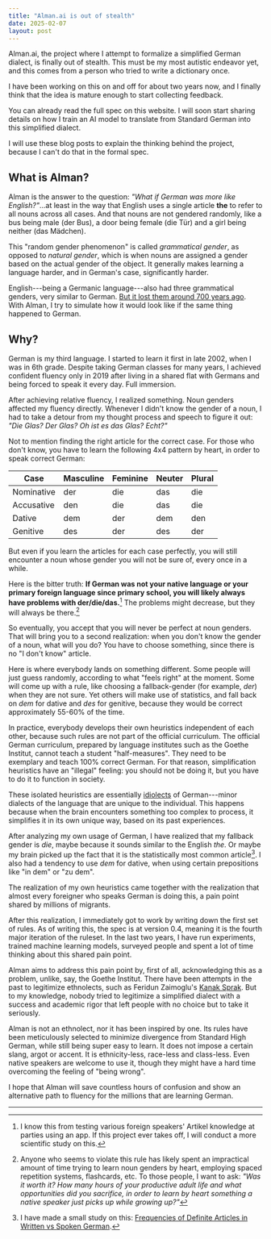 ```yaml
---
title: "Alman.ai is out of stealth"
date: 2025-02-07
layout: post
---
```


Alman.ai, the project where I attempt to formalize a simplified German dialect, is finally out of stealth. This must be my most autistic endeavor yet, and this comes from a person who tried to write a dictionary once.

I have been working on this on and off for about two years now, and I finally think that the idea is mature enough to start collecting feedback.

You can already read the full spec on this website. I will soon start sharing details on how I train an AI model to translate from Standard German into this simplified dialect.

I will use these blog posts to explain the thinking behind the project, because I can't do that in the formal spec.

## What is Alman?

Alman is the answer to the question: _"What if German was more like English?"_...at least in the way that English uses a single article **the** to refer to all nouns across all cases. And that nouns are not gendered randomly, like a bus being male (der Bus), a door being female (die Tür) and a girl being neither (das Mädchen).

This "random gender phenomenon" is called _grammatical gender_, as opposed to _natural gender_, which is when nouns are assigned a gender based on the actual gender of the object. It generally makes learning a language harder, and in German's case, significantly harder.

English---being a Germanic language---also had three grammatical genders, very similar to German. [But it lost them around 700 years ago](https://en.wikipedia.org/wiki/Gender_in_English#Decline_of_grammatical_gender). With Alman, I try to simulate how it would look like if the same thing happened to German.

## Why?

German is my third language. I started to learn it first in late 2002, when I was in 6th grade. Despite taking German classes for many years, I achieved confident fluency only in 2019 after living in a shared flat with Germans and being forced to speak it every day. Full immersion.

After achieving relative fluency, I realized something. Noun genders affected my fluency directly. Whenever I didn't know the gender of a noun, I had to take a detour from my thought process and speech to figure it out: _"Die Glas? Der Glas? Oh ist es das Glas? Echt?"_

Not to mention finding the right article for the correct case. For those who don't know, you have to learn the following 4x4 pattern by heart, in order to speak correct German:

| Case       | Masculine | Feminine | Neuter | Plural |
| ---------- | --------- | -------- | ------ | ------ |
| Nominative | der       | die      | das    | die    |
| Accusative | den       | die      | das    | die    |
| Dative     | dem       | der      | dem    | den    |
| Genitive   | des       | der      | des    | der    |

But even if you learn the articles for each case perfectly, you will still encounter a noun whose gender you will not be sure of, every once in a while.

Here is the bitter truth: **If German was not your native language or your primary foreign language since primary school, you will likely always have problems with der/die/das.**[^1] The problems might decrease, but they will always be there.[^2]

So eventually, you accept that you will never be perfect at noun genders. That will bring you to a second realization: when you don't know the gender of a noun, what will you do? You have to choose something, since there is no "I don't know" article.

Here is where everybody lands on something different. Some people will just guess randomly, according to what "feels right" at the moment. Some will come up with a rule, like choosing a fallback-gender (for example, *der*) when they are not sure. Yet others will make use of statistics, and fall back on *dem* for dative and *des* for genitive, because they would be correct approximately 55-60% of the time.

In practice, everybody develops their own heuristics independent of each other, because such rules are not part of the official curriculum. The official German curriculum, prepared by language institutes such as the Goethe Institut, cannot teach a student "half-measures". They need to be exemplary and teach 100% correct German. For that reason, simplification heuristics have an "illegal" feeling: you should not be doing it, but you have to do it to function in society.

These isolated heuristics are essentially [idiolects](https://en.wikipedia.org/wiki/Idiolect) of German---minor dialects of the language that are unique to the individual. This happens because when the brain encounters something too complex to process, it simplifies it in its own unique way, based on its past experiences.

After analyzing my own usage of German, I have realized that my fallback gender is *die*, maybe because it sounds similar to the English *the*. Or maybe my brain picked up the fact that it is the statistically most common article[^3]. I also had a tendency to use *dem* for dative, when using certain prepositions like "in dem" or "zu dem".

The realization of my own heuristics came together with the realization that almost every foreigner who speaks German is doing this, a pain point shared by millions of migrants.

After this realization, I immediately got to work by writing down the first set of rules. As of writing this, the spec is at version 0.4, meaning it is the fourth major iteration of the ruleset. In the last two years, I have run experiments, trained machine learning models, surveyed people and spent a lot of time thinking about this shared pain point.

Alman aims to address this pain point by, first of all, acknowledging this as a problem, unlike, say, the Goethe Institut. There have been attempts in the past to legitimize ethnolects, such as Feridun Zaimoglu's [Kanak Sprak](https://de.wikipedia.org/wiki/Kanak_Sprak_%E2%80%93_24_Mi%C3%9Ft%C3%B6ne_vom_Rande_der_Gesellschaft). But to my knowledge, nobody tried to legitimize a simplified dialect with a success and academic rigor that left people with no choice but to take it seriously.

Alman is not an ethnolect, nor it has been inspired by one. Its rules have been meticulously selected to minimize divergence from Standard High German, while still being super easy to learn. It does not impose a certain slang, argot or accent. It is ethnicity-less, race-less and class-less. Even native speakers are welcome to use it, though they might have a hard time overcoming the feeling of "being wrong".

I hope that Alman will save countless hours of confusion and show an alternative path to fluency for the millions that are learning German.

---

[^1]: I know this from testing various foreign speakers' Artikel knowledge at parties using an app. If this project ever takes off, I will conduct a more scientific study on this.
[^2]: Anyone who seems to violate this rule has likely spent an impractical amount of time trying to learn noun genders by heart, employing spaced repetition systems, flashcards, etc. To those people, I want to ask: *"Was it worth it? How many hours of your productive adult life and what opportunities did you sacrifice, in order to learn by heart something a native speaker just picks up while growing up?"*
[^3]: I have made a small study on this: [Frequencies of Definite Articles in Written vs Spoken German](https://solmaz.io/frequencies-german-definite-articles).